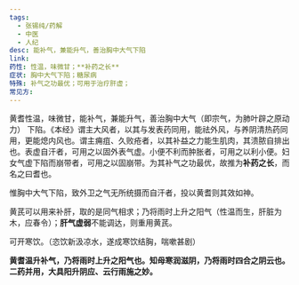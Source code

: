 ```yaml
---
tags:
  - 张锡纯/药解
  - 中医
  - 人纪
desc: 能补气，兼能升气，善治胸中大气下陷
link: 
药性: 性温，味微甘；**补药之长**
症状: 胸中大气下陷；糖尿病
特殊: 补气之功最优；可用于治疗肝虚；
常见方:
---
```

黄耆性温，味微甘，能补气，兼能升气，善治胸中大气（即宗气，为肺叶辟之原动力） 下陷。《本经》谓主大风者，以其与发表药同用，能祛外风，与养阴清热药同用，更能熄内风也。谓主痈疽、久败疮者，以其补益之力能生肌肉，其溃脓自排出也。表虚自汗者，可用之以固外表气虚。小便不利而肿胀者，可用之以利小便。妇女气虚下陷而崩带者，可用之以固崩带。为其补气之功最优，故推为**补药之长**，而名之曰耆也。


惟胸中大气下陷，致外卫之气无所统摄而自汗者，投以黄耆则其效如神。

黄芪可以用来补肝，取的是同气相求；乃将雨时上升之阳气（性温而生，肝脏为木，应春令）；**肝气虚弱**不能调达，则重用黄芪。

可开寒饮。（恣饮新汲凉水，遂成寒饮结胸，喘嗽甚剧）


**黄耆温升补气，乃将雨时上升之阳气也。知母寒润滋阴，乃将雨时四合之阴云也。二药并用，大具阳升阴应、云行雨施之妙。**
